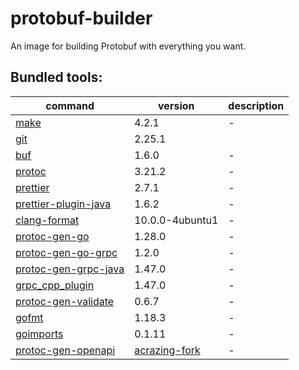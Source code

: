 # protobuf-builder

An image for building Protobuf with everything you want.

## Bundled tools:

| command | version | description |
| --- | --- | --- |
| [make](https://www.gnu.org/software/make/) | 4.2.1 | - |
| [git](https://git-scm.com/) | 2.25.1 |  |
| [buf](https://buf.build/) | 1.6.0 | - |
| [protoc](https://developers.google.com/protocol-buffers) | 3.21.2 | - |
| [prettier](https://prettier.io/) | 2.7.1 | - |
| [prettier-plugin-java](https://www.npmjs.com/package/prettier-plugin-java) | 1.6.2 | - |
| [clang-format](https://clang.llvm.org/docs/ClangFormat.html) | 10.0.0-4ubuntu1 | - |
| [protoc-gen-go](https://developers.google.com/protocol-buffers/docs/gotutorial) | 1.28.0 | - |
| [protoc-gen-go-grpc](https://grpc.io/docs/languages/go/quickstart/) | 1.2.0 | - |
| [protoc-gen-grpc-java](https://grpc.io/docs/languages/java/quickstart/) | 1.47.0 | - |
| [grpc_cpp_plugin](https://grpc.io/docs/languages/cpp/quickstart/) | 1.47.0 | - |
| [protoc-gen-validate](https://github.com/envoyproxy/protoc-gen-validate) | 0.6.7 | - |
| [gofmt](https://pkg.go.dev/cmd/gofmt) | 1.18.3 | - |
| [goimports](https://pkg.go.dev/golang.org/x/tools/cmd/goimports) | 0.1.11 | - |
| [protoc-gen-openapi](https://github.com/google/gnostic) | [acrazing-fork](https://github.com/google/gnostic) | - |
